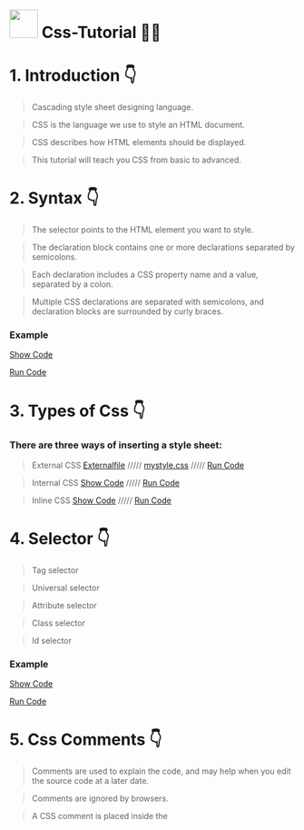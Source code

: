 # <img src="https://cdn-icons-png.flaticon.com/512/732/732190.png" width="50px"> Css-Tutorial 🧑‍🎓


# 1. Introduction 👇

>Cascading style sheet designing language.

>CSS is the language we use to style an HTML document.

>CSS describes how HTML elements should be displayed.

>This tutorial will teach you CSS from basic to advanced.

# 2. Syntax 👇

>The selector points to the HTML element you want to style.

>The declaration block contains one or more declarations separated by semicolons.

>Each declaration includes a CSS property name and a value, separated by a colon.

>Multiple CSS declarations are separated with semicolons, and declaration blocks are surrounded by curly braces.

### Example
<a href="https://github.com/codewithkunal404/CSS_Tutorial-Codewithkunal404/blob/main/syntax.html">Show Code</a>

<a href="https://codewithkunal404.github.io/CSS_Tutorial-Codewithkunal404/syntax.html">Run Code</a>




# 3. Types of Css 👇
### There are three ways of inserting a style sheet:

>External CSS 
<a href="https://github.com/codewithkunal404/css-tutorial/blob/main/External.html">Externalfile</a>
/////
<a href="https://github.com/codewithkunal404/css-tutorial/blob/main/mystyle.css">mystyle.css</a>
/////
<a href="https://codewithkunal404.github.io/css-tutorial/External.html">Run Code</a>


>Internal CSS <a href="https://github.com/codewithkunal404/CSS_Tutorial-Codewithkunal404/blob/main/internal.html">Show Code</a>
/////
<a href="https://codewithkunal404.github.io/CSS_Tutorial-Codewithkunal404/internal.html">Run Code</a>


>Inline CSS
<a href="https://github.com/codewithkunal404/CSS_Tutorial-Codewithkunal404/blob/main/inline.html">Show Code</a>
/////
<a href="https://codewithkunal404.github.io/CSS_Tutorial-Codewithkunal404/inline.html">Run Code</a>





# 4. Selector 👇

>Tag selector 

>Universal selector

>Attribute selector

>Class selector

>Id selector

### Example
<a href="https://github.com/codewithkunal404/CSS_Tutorial-Codewithkunal404/blob/main/selector.html">Show Code</a>

<a href="https://codewithkunal404.github.io/CSS_Tutorial-Codewithkunal404/selector.html">Run Code</a>





# 5. Css Comments 👇
>Comments are used to explain the code, and may help when you edit the source code at a later date.

>Comments are ignored by browsers.

>A CSS comment is placed inside the <style> element, and starts with /* and ends with */:
 
### Example
<a href="https://github.com/codewithkunal404/CSS_Tutorial-Codewithkunal404/blob/main/comment.html">Show Code</a>

<a href="https://codewithkunal404.github.io/CSS_Tutorial-Codewithkunal404/comment.html">Run Code</a>

 
 

# 6. Css Text 👇
 
### CSS has a lot of properties for formatting text:--->

### Text Color
 
  > color
 
  > background-color
 
 <br>

 
#### Example
<a href="https://github.com/codewithkunal404/CSS_Tutorial-Codewithkunal404/blob/main/css-text.html">Show Code</a>

<a href="https://codewithkunal404.github.io/CSS_Tutorial-Codewithkunal404/css-text.html">Run Code</a>
 
 <br>
 
### Text Spacing
 
 
> text-indent
 
> letter-spacing
 
> line-height
 
> word-spacing
 
> white-space

  <br>
 

#### Example
<a href="https://github.com/codewithkunal404/CSS_Tutorial-Codewithkunal404/blob/main/css-text.html">Show Code</a>

<a href="https://codewithkunal404.github.io/CSS_Tutorial-Codewithkunal404/css-text.html">Run Code</a>
 
 <br>
 


### Text shadow
 
> Text Shadow
 
  <br>
 
#### Example
<a href="https://github.com/codewithkunal404/CSS_Tutorial-Codewithkunal404/blob/main/css-text.html">Show Code</a>

<a href="https://codewithkunal404.github.io/CSS_Tutorial-Codewithkunal404/css-text.html">Run Code</a>
 
 <br>
 
### Text Decoration
 
> text-decoration-line
 
> text-decoration-color
 
> text-decoration-style
 
> text-decoration-thickness
 
> text-decoration
 
  <br>
 
 
#### Example
<a href="https://github.com/codewithkunal404/CSS_Tutorial-Codewithkunal404/blob/main/css-text.html">Show Code</a>

<a href="https://codewithkunal404.github.io/CSS_Tutorial-Codewithkunal404/css-text.html">Run Code</a>
 
 <br>

### Text Transformation
 
 > text-transform
 
<br>
 
 
#### Example
<a href="https://github.com/codewithkunal404/CSS_Tutorial-Codewithkunal404/blob/main/css-text.html">Show Code</a>

<a href="https://codewithkunal404.github.io/CSS_Tutorial-Codewithkunal404/css-text.html">Run Code</a>
 
 <br>
 
 
 ### Text Alignment
 
> text-align
 
> text-align-last
 
> direction
 
> unicode-bidi
 
> vertical-align
 
 
 <br>
 
 
#### Example
<a href="https://github.com/codewithkunal404/CSS_Tutorial-Codewithkunal404/blob/main/css-text.html">Show Code</a>

<a href="https://codewithkunal404.github.io/CSS_Tutorial-Codewithkunal404/css-text.html">Run Code</a>
 
 <br>
 
 
 # 5. Css Colors 👇
### Colors are specified using predefined color names, or RGB, HEX, HSL, RGBA, HSLA values.:--->

 > colors link: <a href="https://coolors.co/">Css colors</a>
 
 >css-colorname
 
 >css-border-color
 
 >css-text-color
 
 >css-background-color
 
 >css-colors-values
 

 ### Example
<a href="https://github.com/codewithkunal404/CSS_Tutorial-Codewithkunal404/blob/main/colors.html">Show Code</a>

<a href="https://codewithkunal404.github.io/CSS_Tutorial-Codewithkunal404/colors.html">Run Code</a>


 # 6. Css Fonts 👇
 
 ><a href="https://fonts.google.com/">Google fonts</a>
 
 >font-size
 
 >font-weight
 
 >font-family
 
 >font-style
 
 >font
 
  ### Example
<a href="https://github.com/codewithkunal404/CSS_Tutorial-Codewithkunal404/blob/main/font.html">Show Code</a>

<a href="https://codewithkunal404.github.io/CSS_Tutorial-Codewithkunal404/font.html">Run Code</a>

 

 # 7. Css Background 👇
 

 ><a href="https://www.pexels.com/">pixel</a> ///// <a href="https://pixabay.com/">pixelbay</a>
 
>background	
<a href="https://github.com/codewithkunal404/CSS_Tutorial-Codewithkunal404/blob/main/background.html">Show Code</a>//////<a href="https://codewithkunal404.github.io/css-tutorial/background.html">Run Code</a>
 
>background-attachment	
 <a href="https://github.com/codewithkunal404/CSS_Tutorial-Codewithkunal404/blob/main/background-attach.html">Show Code</a>//////<a href="https://codewithkunal404.github.io/css-tutorial/background-attach.html">Run Code</a>
 
>background-clip	
<a href="https://github.com/codewithkunal404/CSS_Tutorial-Codewithkunal404/blob/main/background-clip.html">Show Code</a>//////<a href="https://codewithkunal404.github.io/css-tutorial/background-clip.html">Run Code</a>
 
 
>background-color <a href="https://github.com/codewithkunal404/css-tutorial/blob/main/background-color.html">Show Code</a>//////<a href="https://codewithkunal404.github.io/css-tutorial/background-color.html">Run Code</a>
 
>background-image	
<a href="https://github.com/codewithkunal404/CSS_Tutorial-Codewithkunal404/blob/main/background-image.html">Show Code</a>//////<a href="https://codewithkunal404.github.io/css-tutorial/background-image.html">Run Code</a>
 
>background-origin	 
<a href="https://github.com/codewithkunal404/CSS_Tutorial-Codewithkunal404/blob/main/background-origin.html">Show Code</a>//////<a href="https://codewithkunal404.github.io/css-tutorial/background-origin.html">Run Code</a>
 
>background-position 
<a href="https://github.com/codewithkunal404/CSS_Tutorial-Codewithkunal404/blob/main/background-position.html">Show Code</a>//////<a href="https://codewithkunal404.github.io/css-tutorial/background-position.html">Run Code</a>
 
 
>background-repeat
<a href="https://github.com/codewithkunal404/CSS_Tutorial-Codewithkunal404/blob/main/background-repeat.html">Show Code</a>//////<a href="https://codewithkunal404.github.io/css-tutorial/background-repeat.html">Run Code</a>
 
>background-size	
<a href="https://github.com/codewithkunal404/CSS_Tutorial-Codewithkunal404/blob/main/background-size.html">Show Code</a>//////<a href="https://codewithkunal404.github.io/css-tutorial/background-size.html">Run Code</a>

 
 
  # 8. Css padding 👇
 
 <li>padding-top</li>
 <li>padding-left</li>
 <li>padding-right</li>
 <li>padding-bottom</li>
 
 
  ### Example
<a href="https://github.com/codewithkunal404/CSS_Tutorial-Codewithkunal404/blob/main/padding.html">Show Code</a>

<a href="https://codewithkunal404.github.io/CSS_Tutorial-Codewithkunal404/padding.html">Run Code</a>
 
 <br>
 
 
 
   # 9. Css margin 👇
 
 
 
 <li>  margin-top   </li>
 <li>  margin-right  </li>
 <li>  margin-bottom  </li>
 <li>  margin-left   </li>
 
  ### Example
<a href="https://github.com/codewithkunal404/CSS_Tutorial-Codewithkunal404/blob/main/margin.html">Show Code</a>

<a href="https://codewithkunal404.github.io/CSS_Tutorial-Codewithkunal404/margin.html">Run Code</a>
 
 
 
 
  # 10. Css Border 👇
 
 
 <li> border-style </li>
 <li> border-width </li>
 <li> border-color </li>
 <li> border-radius </li>
 <li border-sides (top,bottom,left,right) </li>
 <li> border-shorthand </li>
 
  ### Example
<a href="https://github.com/codewithkunal404/CSS_Tutorial-Codewithkunal404/blob/main/border.html">Show Code</a>

<a href="https://codewithkunal404.github.io/CSS_Tutorial-Codewithkunal404/border.html">Run Code</a>

 
